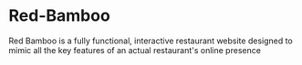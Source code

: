 # Red-Bamboo
Red Bamboo is a fully functional, interactive restaurant website designed to mimic all the key features of an actual restaurant's online presence
